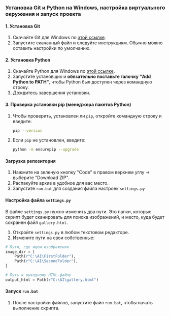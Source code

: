 ### Установка Git и Python на Windows, настройка виртуального окружения и запуск проекта

#### 1. Установка Git

1. Скачайте Git для Windows по [этой ссылке](https://git-scm.com/download/win).
2. Запустите скачанный файл и следуйте инструкциям. Обычно можно оставить настройки по умолчанию.

#### 2. Установка Python

1. Скачайте Python для Windows по [этой ссылке](https://www.python.org/downloads/).
2. Запустите установщик и **обязательно поставьте галочку "Add Python to PATH"**, чтобы Python был доступен через командную строку.
3. Дождитесь завершения установки.

#### 3. Проверка установки pip (менеджера пакетов Python)

1. Чтобы проверить, установлен ли `pip`, откройте командную строку и введите:

   ```bash
   pip --version
   ```

2. Если `pip` не установлен, введите:

   ```bash
   python -m ensurepip --upgrade
   ```

#### Загрузка репозитория

1. Нажмите на зеленую кнопку "Code" в правом верхнем углу -> выберите "Download ZIP".
2. Распакуйте архив в удобное для вас место.
3. Запустите ``run.bat`` для создания файла настроек `settings.py`

#### Настройка файла `settings.py`

В файле `settings.py` нужно изменить два пути. Это папки, которые скрипт будет сканировать для поиска изображений, и место, куда будет сохранен файл `gallery.html`.

1. Откройте `settings.py` в любом текстовом редакторе.
2. Измените пути на свои собственные:

```python
# Пути, где ищем изображения
image_dir = [
    Path(r"C:\AI\FirstFolder"),
    Path(r"C:\AI\SecondFolder"),
]

# Путь к выходному HTML-файлу
output_html = Path(r"C:\AI\gallery.html")
```

#### Запуск `run.bat`

1. После настройки файлов, запустите файл `run.bat`, чтобы начать выполнение скрипта.